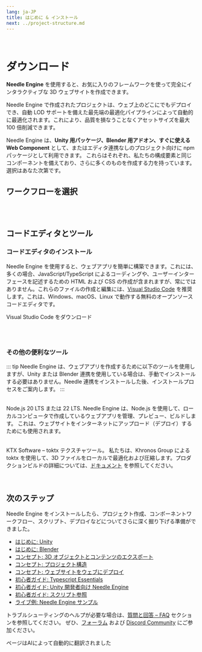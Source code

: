 ```yaml
---
lang: ja-JP
title: はじめに & インストール
next: ../project-structure.md
---
```


<br/>

<discountbanner />


# ダウンロード

**Needle Engine** を使用すると、お気に入りのフレームワークを使って完全にインタラクティブな 3D ウェブサイトを作成できます。

Needle Engine で作成されたプロジェクトは、ウェブ上のどこにでもデプロイでき、自動 LOD サポートを備えた最先端の最適化パイプラインによって自動的に最適化されます。これにより、品質を損なうことなくアセットサイズを最大 100 倍削減できます。

Needle Engine は、**Unity 用パッケージ、Blender 用アドオン、すぐに使える Web Component** として、またはエディタ連携なしのプロジェクト向けに npm パッケージとして利用できます。
これらはそれぞれ、私たちの構成要素と同じコンポーネントを備えており、さらに多くのものを作成する力を持っています。選択はあなた次第です。

## ワークフローを選択

<tool-tiles></tool-tiles>

<!-- | Tool |  |  |
| -- | -- | -- |
| Node.js **(required)** | 16.x or 18.x <br>[Windows](https://nodejs.org/dist/v18.16.0/node-v18.16.0-x64.msi) <br/> [MacOS](https://nodejs.org/dist/v18.16.0/node-v18.16.0.pkg)   | For running a local development server
| VS Code *(recommended)* | any version<br/>[Windows](https://code.visualstudio.com/sha/download?build=stable&os=win32-x64-user) <br/> [MacOS](https://code.visualstudio.com/sha/download?build=stable&os=darwin-universal) | For code editing (optional)  |
| **Supported Editors** | |
| Unity | 2020.3.16+ <br/>2021.3.9+ <br/>2022.3.0+<br/>[Get Unity Hub](https://unity.com/download) | For setting up your scenes, components, animations... |
| Blender | 3.3<br/>3.4<br/>3.5<br/>3.6<br/>[Get Blender](https://www.blender.org/download/) | For setting up your scenes, components, animations... |
   -->


<!-- ### For optimized builds

| Tool | | |
| -- | -- | -- |
| | | |
| **toktx** | 4.1<br/>[Windows](https://fwd.needle.tools/needle-engine/toktx/win) <br/> [MacOS](https://fwd.needle.tools/needle-engine/toktx/osx) <br/> [Mac OS Apple Silicon](https://fwd.needle.tools/needle-engine/toktx/osx-silicon) <br/> [Other Releases](https://github.com/KhronosGroup/KTX-Software/releases/tag/v4.1.0-rc3)  | For texture compression (recommended) <br/>You can read more about that [here](./deployment.md#production-builds) in our docs -->



<br/>
<br/>



<!--
<img src="/imgs/unity-logo.webp" style="max-height:70px;" />


## Needle Engine for Unity

*Supported Unity versions: 2021.3 LTS, 2022.3 LTS*

<needle-button event_goal="download_unity" event_position="getting_started" large href="https://engine.needle.tools/downloads/unity?utm_source=needle_docs&utm_content=getting_started"><strong>Download Needle Engine for Unity</strong></needle-button>

- Drop the downloaded .unitypackage file into a Unity project and confirm that you want to import it.
- Wait a moment for the installation and import to finish. A window may open stating that "A new scoped registry is now available in the Package Manager.". This is our Needle Package registry. You can safely close that window.
- **Explore Samples** – Select the menu option _Needle Engine > Explore Samples_ to view, open and modify all available [sample scenes](https://engine.needle.tools/samples).


**See [Needle Engine for Unity](../unity/index.md)** for a full list of features and instructions on getting started.


---


<img src="/blender/logo.png" style="max-height:70px;" />

## Needle Engine for Blender
*Supported Blender versions: 4.1+*

<needle-button event_goal="download_blender" event_position="getting_started" large href="https://engine.needle.tools/downloads/blender?utm_source=needle_docs&utm_content=getting_started"><strong>Download Needle Engine for Blender</strong></needle-button>

<br/>

- The Blender add-on is downloaded as a zip file.
- In Blender, go to `File > Settings > Add-ons` and click the `Install` button.
- Then select the downloaded zip to install it.

**See [Needle Engine for Blender](../blender/index.md)** for a full list of features and instructions on getting started.

<br/>
<br/>
<br/>



<br/>
<br/>
<br/>

-->

## コードエディタとツール

### コードエディタのインストール

Needle Engine を使用すると、ウェブアプリを簡単に構築できます。これには、多くの場合、JavaScript/TypeScript によるコーディングや、ユーザーインターフェースを記述するための HTML および CSS の作成が含まれますが、常にではありません。これらのファイルの作成と編集には、[Visual Studio Code](https://code.visualstudio.com) を推奨します。これは、Windows、macOS、Linux で動作する無料のオープンソースコードエディタです。

<ClientOnly>
<!-- <br/><os-link generic_url="https://engine.needle.tools/downloads/unity">Needle Engine for Unity</os-link> — <os-link generic_url="https://engine.needle.tools/downloads/unity">Needle Engine for Blender</os-link> -->

<os-link windows_url="https://code.visualstudio.com/sha/download?build=stable&os=win32-x64-user" osx_url="https://code.visualstudio.com/sha/download?build=stable&os=darwin-universal">Visual Studio Code をダウンロード</os-link>


<br/>
<br/>

### その他の便利なツール

::: tip
Needle Engine は、ウェブアプリを作成するために以下のツールを使用しますが、Unity または Blender 連携を使用している場合は、手動でインストールする必要はありません。Needle 連携をインストールした後、インストールプロセスをご案内します。
:::

<br/>
<os-link windows_url="https://nodejs.org/dist/v22.13.1/node-v22.13.1-x64.msi" osx_url="https://nodejs.org/dist/v22.13.1/node-v22.13.1.pkg">Node.js 20 LTS または 22 LTS.</os-link>
Needle Engine は、Node.js を使用して、ローカルコンピュータで作成しているウェブアプリを管理、プレビュー、ビルドします。
これは、ウェブサイトをインターネットにアップロード（デプロイ）するためにも使用されます。

<br/><os-link windows_url="https://fwd.needle.tools/needle-engine/toktx/win" osx_url="https://fwd.needle.tools/needle-engine/toktx/osx" osx_silicon_url="https://fwd.needle.tools/needle-engine/toktx/osx-silicon">KTX Software – toktx テクスチャツール。</os-link> 私たちは、Khronos Group による toktx を使用して、3D ファイルをローカルで最適化および圧縮します。プロダクションビルドの詳細については、[ドキュメント](../deployment.md#production-builds) を参照してください。

<br/>
</ClientOnly>

<!--
## Option 1: Quick Start — Starter Project ⚡
1. **Download or Clone this repository**
   It's set up with the right packages and settings to get you started right away.

   _Clone with HTTPS:_ ``https://github.com/needle-tools/needle-engine-support.git``
   _OR clone with SSH:_ ``git@github.com:needle-tools/needle-engine-support.git``
   _OR download directly:_ <a href="https://github.com/needle-tools/needle-engine-support/archive/refs/heads/main.zip" target="_blank">Download Repository</a>


2. **Open the starter project**
  Open `starter/Needle Engine Starter 2020_3` for a full sandbox project that's ready to run (including a couple of simple example scenes for lightmaps and custom shaders).
  This is a sandbox builder project! It already comes with multi-player capabilities, and works across mobile, desktop, VR and AR.

3. **Press Play**
  Make sure the scene CollaborativeSandbox is open, and press Play! This will automatically do some setup steps and start a local server.
  Once the setup is complete, a browser window will open, and your project is live.
  From now on, all changes you do in Unity will be immediately visible in your browser.

    > **Note**: Your browser might warn you about an untrusted SSL connection. Don't worry, the connection is still encrypted – please click "Advance" if your browser asks you to verify that you're sure you want to visit your server.

4. **Make it your own**
  Add assets and components, play around with lighting, add scripts and logic – this is your world now!
  You can also [publish it on the web for free](#deploy-your-project-to-glitch-) so that others can join you.
-->



## 次のステップ

Needle Engine をインストールしたら、プロジェクト作成、コンポーネントワークフロー、スクリプト、デプロイなどについてさらに深く掘り下げる準備ができました。

- [はじめに: Unity](../unity/index.md)
- [はじめに: Blender](../blender/index.md)
- [コンセプト: 3D オブジェクトとコンテンツのエクスポート](../export.md)
- [コンセプト: プロジェクト構造](../project-structure.md)
- [コンセプト: ウェブサイトをウェブにデプロイ](../deployment.md)
- [初心者ガイド: Typescript Essentials](./typescript-essentials.md)
- [初心者ガイド: Unity 開発者向け Needle Engine](./for-unity-developers.md)
- [初心者ガイド: スクリプト参照](../scripting.md)
- [ライブ例: Needle Engine サンプル](https://engine.needle.tools/samples)

トラブルシューティングのヘルプが必要な場合は、[質問と回答 – FAQ](../faq.md) セクションを参照してください。
ぜひ、[フォーラム](https://forum.needle.tools/?utm_source=needle_docs&utm_content=content) および [Discord Community](https://discord.needle.tools) にご参加ください。



ページはAIによって自動的に翻訳されました